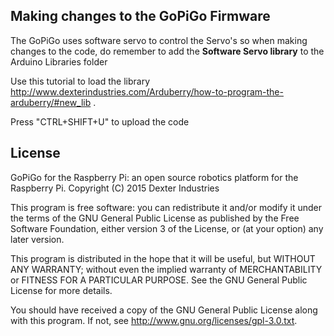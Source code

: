 ## Making changes to the GoPiGo Firmware

The GoPiGo uses software servo to control the Servo's so when making changes to the code, do remember to add the **Software Servo library** to the Arduino Libraries folder

Use this tutorial to load the library http://www.dexterindustries.com/Arduberry/how-to-program-the-arduberry/#new_lib .

Press "CTRL+SHIFT+U" to upload the code


## License
GoPiGo for the Raspberry Pi: an open source robotics platform for the Raspberry Pi.
Copyright (C) 2015  Dexter Industries

This program is free software: you can redistribute it and/or modify
it under the terms of the GNU General Public License as published by
the Free Software Foundation, either version 3 of the License, or
(at your option) any later version.

This program is distributed in the hope that it will be useful,
but WITHOUT ANY WARRANTY; without even the implied warranty of
MERCHANTABILITY or FITNESS FOR A PARTICULAR PURPOSE.  See the
GNU General Public License for more details.

You should have received a copy of the GNU General Public License
along with this program.  If not, see <http://www.gnu.org/licenses/gpl-3.0.txt>.